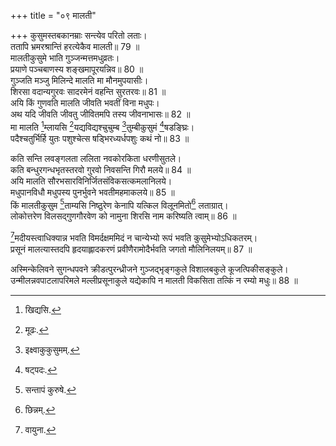 +++
title = "०९ मालती"

+++
कुसुमस्तबकानम्राः सन्त्येव परितो लताः।  
ततापि भ्रमरश्रान्तिं हरत्येकैव मालती॥ 79 ॥  
मालतीकुसुमे भाति गुञ्जन्मत्तमधुव्रतः।  
प्रयाणे पञ्चबाणस्य शङ्खमापूरयन्निव॥ 80 ॥  
गुञ्जति मञ्जु मिलिन्दे मालति मा मौनमुपयासीः।  
शिरसा वदान्यगुरवः सादरमेनं वहन्ति सुरतरवः॥ 81 ॥  
अयि किं गुणवति मालति जीवति भवतीं विना मधुपः।  
अथ यदि जीवति जीवतु जीवितमपि तस्य जीवनाभासः॥ 82 ॥  
मा मालति [^1]म्लायसि [^2]यद्यविद्यश्चुचुम्ब [^3]तुम्बीकुसुमं [^4]षडङ्घ्रिः।  
पदैश्चतुर्भिर्हि युतः पशुश्चेत्स षड्भिरध्यर्धपशुः कथं नो॥ 83 ॥  
  
[^1]: खिद्यसि.

[^2]: मूढः.

[^3]: इक्ष्वाकुकुसुमम्.

[^4]: षट्पदः.

कति सन्ति लवङ्गलता ललिता नवकोरकिता धरणीसुतले।  
कति बन्धुरगन्धभृतस्तरवो गुरवो निवसन्ति गिरौ मलये॥ 84 ॥  
अयि मालति सौरभसारविनिर्जितसंविकसत्कमलानिलये।  
मधुपानविधौ मधुपस्य पुनर्भुवने भवतीमहमाकलये॥ 85 ॥  
किं मालतीकुसुम [^5]ताम्यसि निष्ठुरेण केनापि यत्किल विलूनमितो[^6] लताग्रात्।  
लोकोत्तरेण विलसद्गुणगौरवेण को नामुना शिरसि नाम करिष्यति त्वाम्॥ 86 ॥  
  
[^5]: सन्तापं कुरुषे.

[^6]: छिन्नम्.

[^7]मदीयस्त्वाधिक्यान्न भवति विमर्दक्षममिदं न चान्येभ्यो रूपं भवति कुसुमेभ्योऽधिकतरम्।  
प्रसूनं मालत्यास्तदपि हृदयाह्लादकरणं प्रवीणैरामोदैर्भवति जगतो मौलिनिलयम्॥ 87 ॥  
  
[^7]: वायुना.

अस्मिन्केलिवने सुगन्धपवने क्रीडत्पुरन्ध्रीजने गुञ्जद्भृङ्गकुले विशालबकुले कूजत्पिकीसङ्कुले।  
उन्मीलन्नवपाटलापरिमले मल्लीप्रसूनाकुले यद्येकापि न मालती विकसिता तत्किं न रम्यो मधुः॥ 88 ॥  